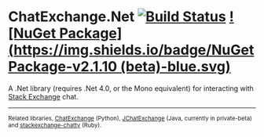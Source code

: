 ChatExchange.Net [![Build Status](https://travis-ci.org/ArcticEcho/ChatExchange.Net.svg)](https://travis-ci.org/ArcticEcho/ChatExchange.Net) [![NuGet Package](https://img.shields.io/badge/NuGet Package-v2.1.10 (beta)-blue.svg)](https://www.nuget.org/packages/ChatExchange.Net/2.1.10-beta)
================

A .Net library (requires .Net 4.0, or the Mono equivalent) for interacting with [Stack Exchange](http://stackexchange.com/) chat.

-----

<sup>Related libraries, [ChatExchange](https://github.com/Manishearth/ChatExchange) (Python), [JChatExchange](https://github.com/Vincentyification/JChatExchange) (Java, currently in private-beta) and [stackexchange-chatty](https://github.com/KeyboardFire/stackexchange-chatty) (Ruby).</sup>
